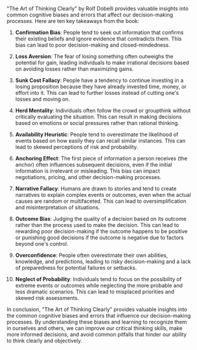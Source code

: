 "The Art of Thinking Clearly" by Rolf Dobelli provides valuable insights into common cognitive biases and errors that affect our decision-making processes. Here are ten key takeaways from the book:

1. **Confirmation Bias**: People tend to seek out information that confirms their existing beliefs and ignore evidence that contradicts them. This bias can lead to poor decision-making and closed-mindedness.

2. **Loss Aversion**: The fear of losing something often outweighs the potential for gain, leading individuals to make irrational decisions based on avoiding losses rather than maximizing gains.

3. **Sunk Cost Fallacy**: People have a tendency to continue investing in a losing proposition because they have already invested time, money, or effort into it. This can lead to further losses instead of cutting one's losses and moving on.

4. **Herd Mentality**: Individuals often follow the crowd or groupthink without critically evaluating the situation. This can result in making decisions based on emotions or social pressures rather than rational thinking.

5. **Availability Heuristic**: People tend to overestimate the likelihood of events based on how easily they can recall similar instances. This can lead to skewed perceptions of risk and probability.

6. **Anchoring Effect**: The first piece of information a person receives (the anchor) often influences subsequent decisions, even if the initial information is irrelevant or misleading. This bias can impact negotiations, pricing, and other decision-making processes.

7. **Narrative Fallacy**: Humans are drawn to stories and tend to create narratives to explain complex events or outcomes, even when the actual causes are random or multifaceted. This can lead to oversimplification and misinterpretation of situations.

8. **Outcome Bias**: Judging the quality of a decision based on its outcome rather than the process used to make the decision. This can lead to rewarding poor decision-making if the outcome happens to be positive or punishing good decisions if the outcome is negative due to factors beyond one's control.

9. **Overconfidence**: People often overestimate their own abilities, knowledge, and predictions, leading to risky decision-making and a lack of preparedness for potential failures or setbacks.

10. **Neglect of Probability**: Individuals tend to focus on the possibility of extreme events or outcomes while neglecting the more probable and less dramatic scenarios. This can lead to misplaced priorities and skewed risk assessments.

In conclusion, "The Art of Thinking Clearly" provides valuable insights into the common cognitive biases and errors that influence our decision-making processes. By understanding these biases and learning to recognize them in ourselves and others, we can improve our critical thinking skills, make more informed decisions, and avoid common pitfalls that hinder our ability to think clearly and objectively.